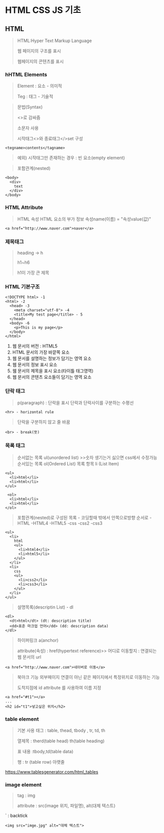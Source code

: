 # HTML CSS JS 기초

## HTML

> HTML:Hyper Text Markup Language
> 
> 웹 페이지의 구조를 표시
> 
> 웹페이지의 콘텐츠를 표시
> 
### hHTML Elements

> Element : 요소 - 의미적
>
> Teg : 태그 - 기술적

> 문법(Syntax)
> 
> <>로 감싸줌
> 
> 소문자 사용
>
> 시작태그<>와 종료태그</>set 구성
```
<tegname>contents</tagname>
```
>
> 예외) 시작태그만 존재하는 경우 : 빈 요소(empty element)

> 포함관계(nested)
```
<body>
  <div>
    text
  </div>
</body>
```

### HTML Attribute

> HTML 속성
> HTML 요소의 부가 정보
> 속성name(이름) = "속성value(값)"

```
<a href="http://www.naver.com">naver</a>
```

### 제목태그

> heading -> h
>
> h1~h6
>
>h1이 가장 큰 제목

### HTML 기본구조

```
<!DOCTYPE html> -1
<html> -2
  <head> -3
    <meta charset="utf-8"> -4
    <title>My test page</title> - 5
  </head>
  <body> -6
    <p>This is my page</p>
  </body>
</html>
```

1. 웹 문서의 버전 : HTML5
2. HTML 문서의 가장 바깥쪽 요소
3. 웹 문서를 설명하는 정보가 담기는 영역 요소
4. 웹 문서의 정보 표시 요소
5. 웸 문서의 제목을 표시 요소(타이틀 태그영역)
6. 웹 문서의 콘텐츠 요소들이 담기는 영역 요소

### 단락 태그

> p(paragraph) : 단락을 표시
> 단락과 단락사이를 구분하는 수평선
```
<hr> - horizontal rule
```
> 단락을 구분하지 않고 줄 바꿈
```
<br> - break(뜻)
```
### 목록 태그

> 순서없는 목록 ul(unordered list) >>숫자 생기는거 싫으면 css에서 수정가능
> 순서있는 목록 ol(Ordered List)
> 목록 항목 li (List Item)

```
<ul>
  <li>html</li>
  <li>html</li>
</ul>
  
 <ol>
  <li>html</li>
  <li>html</li>
</ol> 
```
> 포함관계(nested)로 구성된 목록 - 코딩할때 밖에서 안쪽으로방향 순서로
-HTML
  -HTML4
  -HTML5
-css
  -css2
  -css3
  ```
  <ul>
    <li>
      html
      <ul>
        <li>html4</li>
        <li>html5</li>
      </ul>
    </li>
    <li>
      css
      <ul>
        <li>css2</li>
        <li>css3</li>
      </ul>
    </li>
  </ul>
  ```

> 설명목록(descriptin List) - dl

```
<dl>
  <dt>html</dt> (dt: description title)
  <dd>표준 마크업 언어</dd> (dd: description data)
</dl>
```

> 하이퍼링크 a(anchor)
> 
> attribute(속성) : href(hypertext reference)>> 어디로 이동할지 : 연결되는 웹 문서의 url
```
<a href="http://www.naver.com">네이버로 이동</a>
```
> 북마크 기능
> 외부페이지 연결이 아닌 같은 페이지에서 특정위치로 이동하는 기능
> 
> 도착지점에 id attribute 를 사용하여 이름 지정
```
<a href="#t1"></a>
...
<h2 id="t1">넣고싶은 위치</h2>
```

### table element
>기본 사용 태그 : table, thead, tbody , tr, td, th
>
>열제목 : therd(table head) th(table heading)
>
>표 내용 :tbody,td(table data)
>
>행 : tr (table row) 아랫줄 
>
https://www.tablesgenerator.com/html_tables

### image element
> tag : img
> 
> attribute : src(image 위치, 파일명), alt(대체 텍스트)


` : backtick
```
<img src="imge.jpg" alt="대체 텍스트"> 
```


